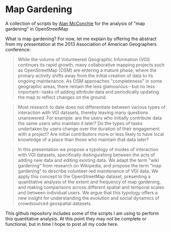 Map Gardening
=========

A collection of scripts by [Alan McConchie](https//github.com/almccon) for the analysis of "map gardening" in OpenStreetMap

What is map gardening? For now, let me explain by offering the abstract from my presentation at the 2013 Association of American Geographers conference:

> While the volume of Volunteered Geographic Information (VGI) continues its rapid growth, many collaborative mapping projects such as OpenStreetMap (OSM) are entering a mature phase, where the primary activity shifts away from the initial creation of data to its ongoing maintenance. As OSM approaches "completeness" in some geographic areas, there remain the less glamourous--but no less important--tasks of adding attribute data and periodically updating the map to reflect changes on the ground.

> Most research to date does not differentiate between various types of interaction with VGI datasets, thereby leaving many questions unanswered. For example: are the users who initially contribute data the same users who maintain it later? Do the types of tasks undertaken by users change over the duration of their engagement with a project? Are initial contributors more or less likely to have local knowledge of a place than those who maintain that data later?

> In this presentation we propose a typology of modes of interaction with VGI datasets, specifically distinguishing between the acts of adding new data and editing existing data. We adapt the term "wiki gardening" from research on Wikipedia, and propose the term "map gardening" to describe volunteer-led maintenance of VGI data. We apply this concept to the OpenStreetMap dataset, presenting a quantitative analysis of the extent and frequency of map gardening, and making comparisons across different spatial and temporal scales and between individual users. We argue that this typology offers a new insight for understanding the evolution and social dynamics of crowdsourced geospatial datasets.

This github repository includes some of the scripts I am using to perform this quantitative analysis. At this point they may not be complete or functional, but in time I hope to post all my code here.
